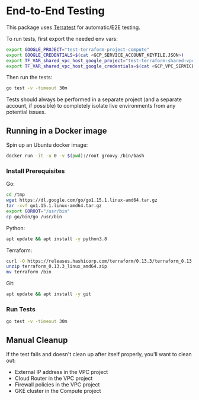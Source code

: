 # End-to-End Testing

This package uses [Terratest](https://terratest.gruntwork.io) for automatic/E2E 
testing.

To run tests, first export the needed env vars:

```bash
export GOOGLE_PROJECT="test-terraform-project-compute"
export GOOGLE_CREDENTIALS=$(cat <GCP_SERVICE_ACCOUNT_KEYFILE.JSON>)
export TF_VAR_shared_vpc_host_google_project="test-terraform-shared-vpc"
export TF_VAR_shared_vpc_host_google_credentials=$(cat <GCP_VPC_SERVICE_ACCOUNT_KEYFILE.JSON>)
```

Then run the tests:

```bash
go test -v -timeout 30m
```

Tests should always be performed in a separate project (and a separate account, 
if possible) to completely isolate live environments from any potential issues.

## Running in a Docker image

Spin up an Ubuntu docker image:

```bash
docker run -it -u 0 -v $(pwd):/root groovy /bin/bash
```

### Install Prerequisites

Go:

```bash
cd /tmp
wget https://dl.google.com/go/go1.15.1.linux-amd64.tar.gz
tar -xvf go1.15.1.linux-amd64.tar.gz
export GOROOT="/usr/bin"
cp go/bin/go /usr/bin
```

Python:

```bash
apt update && apt install -y python3.8
```

Terraform:

```bash
curl -O https://releases.hashicorp.com/terraform/0.13.3/terraform_0.13.3_linux_amd64.zip
unzip terraform_0.13.3_linux_amd64.zip
mv terraform /bin
```

Git:

```bash
apt update && apt install -y git
```

### Run Tests

```bash
go test -v -timeout 30m
```

## Manual Cleanup

If the test fails and doesn't clean up after itself properly, you'll want to clean out:

* External IP address in the VPC project
* Cloud Router in the VPC project
* Firewall policies in the VPC project
* GKE cluster in the Compute project
